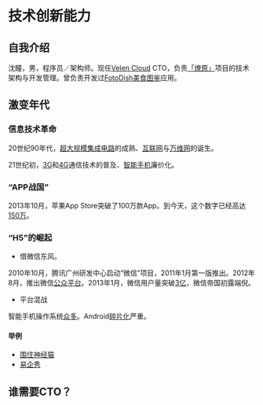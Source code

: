 # 技术创新能力

## 自我介绍
沈瞳，男，程序员／架构师。现任[Velen Cloud](http://velencloud.com) CTO，负责[「燎原」](http://liaoyuan.io)项目的技术架构与开发管理。曾负责开发过[FotoDish美食图鉴](http://fotodish.com)应用。

## 激变年代

### 信息技术革命
20世纪90年代，[超大规模集成电路](https://zh.wikipedia.org/wiki/%E5%8D%8A%E5%AF%BC%E4%BD%93%E5%99%A8%E4%BB%B6%E5%88%B6%E9%80%A0)的成熟、[互联网](https://zh.wikipedia.org/wiki/%E4%BA%92%E8%81%94%E7%BD%91)与[万维网](https://zh.wikipedia.org/wiki/%E4%B8%87%E7%BB%B4%E7%BD%91)的诞生。

21世纪初，[3G](https://zh.wikipedia.org/wiki/3G)和[4G](https://zh.wikipedia.org/wiki/4G)通信技术的普及、[智能手机](https://zh.wikipedia.org/wiki/%E6%99%BA%E8%83%BD%E6%89%8B%E6%9C%BA)廉价化。

### “APP战国”
2013年10月，苹果App Store突破了100万款App。到今天，这个数字已经高达[150万](http://www.statista.com/statistics/276623/number-of-apps-available-in-leading-app-stores/)。

### “H5”的崛起

- 借微信东风。

2010年10月，腾讯广州研发中心启动“微信”项目，2011年1月第一版推出。2012年8月，推出微信[公众平台](http://www.zhihu.com/question/20428589)。2013年1月，微信用户量突破[3亿](http://www.c114.net/news/52/a741599.html)，微信帝国初露端倪。

- 平台混战

智能手机操作系统[众多](http://www.idc.com/prodserv/smartphone-os-market-share.jsp)。Android[碎片化](http://36kr.com/p/214826.html)严重。

#### 举例
- [围住神经猫](http://wapbaike.baidu.com/view/14382111.htm)
- [易企秀](http://eqxiu.com)

## 谁需要CTO？